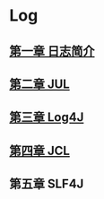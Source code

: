 # Log
[]()
## [第一章 日志简介](file/第一章%20日志简介/第一章%20日志简介.md)

## [第二章 JUL](file/第二章%20JUL/第二章%20JUL.md)

## [第三章 Log4J](file/第三章%20Log4J/第三章%20Log4J.md)

## [第四章 JCL](file/第四章%20JCL/第四章%20JCL.md)

## 第五章 SLF4J